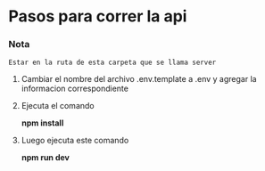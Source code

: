 # Pasos para correr la api

### Nota 

    Estar en la ruta de esta carpeta que se llama server

1. Cambiar el nombre del archivo .env.template a .env y agregar la informacion correspondiente

2. Ejecuta el comando 

    **npm install**

3. Luego ejecuta este comando

    **npm run dev**

